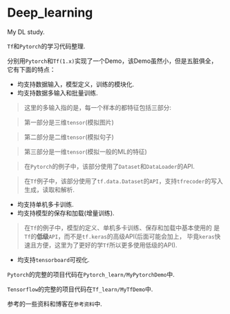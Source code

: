 # Deep_learning
My DL study.

`Tf`和`Pytorch`的学习代码整理.

分别用`Pytorch`和`Tf(1.x)`实现了一个Demo，该Demo虽然小，但是五脏俱全，
它有下面的特点：

* 均支持数据输入，模型定义，训练的模块化.
* 均支持数据多输入和批量训练.
>这里的多输入指的是，每一个样本的都特征包括三部分:

>第一部分是三维`tensor`(模拟图片)

>第二部分是二维`tensor`(模拟句子)

>第三部分是一维`tensor`(模拟一般的ML的特征)

>在`Pytorch`的例子中，该部分使用了`Dataset`和`DataLoader`的API.

>在`Tf`例子中，该部分使用了`tf.data.Dataset`的`API`，支持`tfrecoder`的写入生成，读取和解析.

* 均支持单机多卡训练.
* 均支持模型的保存和加载(增量训练).
>在`Tf`的例子中，模型的定义、单机多卡训练、保存和加载中基本使用的
是`Tf`的**低级**`API`，而不是`tf.keras`的高级API(后面可能会加上，
毕竟`keras`快速且方便，这里为了更好的学`Tf`所以更多使用低级的API).

* 均支持`tensorboard`可视化.




`Pytorch`的完整的项目代码在`Pytorch_learn/MyPytorchDemo`中.

`Tensorflow`的完整的项目代码在`Tf_learn/MyTfDemo`中.

参考的一些资料和博客在`参考资料`中.